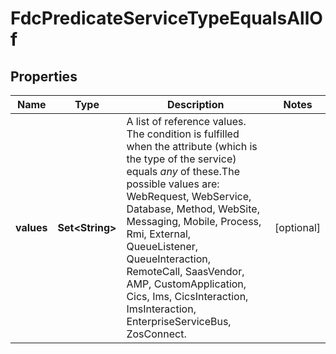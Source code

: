 

# FdcPredicateServiceTypeEqualsAllOf


## Properties

| Name | Type | Description | Notes |
|------------ | ------------- | ------------- | -------------|
|**values** | **Set&lt;String&gt;** | A list of reference values. The condition is fulfilled when the attribute (which is the type of the service) equals *any* of these.The possible values are: WebRequest, WebService, Database, Method, WebSite, Messaging, Mobile, Process, Rmi, External, QueueListener, QueueInteraction, RemoteCall, SaasVendor, AMP, CustomApplication, Cics, Ims, CicsInteraction, ImsInteraction, EnterpriseServiceBus, ZosConnect. |  [optional] |



